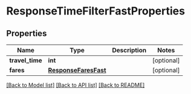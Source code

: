 # ResponseTimeFilterFastProperties

## Properties
Name | Type | Description | Notes
------------ | ------------- | ------------- | -------------
**travel_time** | **int** |  | [optional] 
**fares** | [**ResponseFaresFast**](ResponseFaresFast.md) |  | [optional] 

[[Back to Model list]](../README.md#documentation-for-models) [[Back to API list]](../README.md#documentation-for-api-endpoints) [[Back to README]](../README.md)


